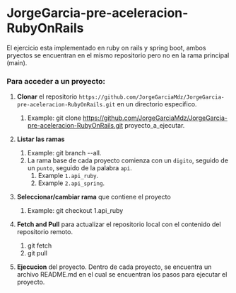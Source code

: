 # JorgeGarcia-pre-aceleracion-RubyOnRails

El ejercicio esta implementado en ruby on rails y spring boot, ambos pryectos se encuentran en el mismo repositorio pero no en la rama principal (main).

### Para acceder a un proyecto:

1. **Clonar** el repositorio `https://github.com/JorgeGarciaMdz/JorgeGarcia-pre-aceleracion-RubyOnRails.git` en un directorio especifico.
    1. Example: git clone https://github.com/JorgeGarciaMdz/JorgeGarcia-pre-aceleracion-RubyOnRails.git proyecto_a_ejecutar.

2. **Listar las ramas**
    1. Example: git branch --all.
    2. La rama base de cada proyecto comienza con un `digito`, seguido de un `punto`, seguido de la palabra `api`.
        1. Example `1.api_ruby`.
        2. Example `2.api_spring`.

3. **Seleccionar/cambiar rama** que contiene el proyecto
    1. Example: git checkout 1.api_ruby
4. **Fetch and Pull** para actualizar el repositorio local con el contenido del repositorio remoto.
    1. git fetch
    2. git pull

5. **Ejecucion** del proyecto. Dentro de cada proyecto, se encuentra un archivo README.md en el cual se encuentran los pasos para ejecutar el proyecto.
